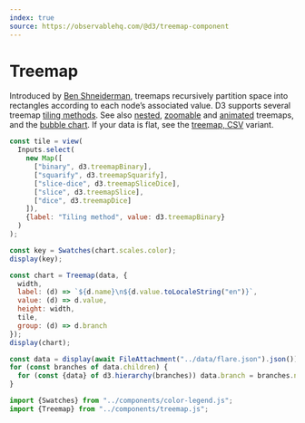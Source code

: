 ```yaml
---
index: true
source: https://observablehq.com/@d3/treemap-component
---
```


# Treemap

Introduced by [Ben Shneiderman](http://www.cs.umd.edu/hcil/treemap-history/), treemaps recursively partition space into rectangles according to each node’s associated value. D3 supports several treemap [tiling methods](https://d3js.org/d3-hierarchy/treemap#treemap-tiling). See also [nested](./nested-treemap), [zoomable](./zoomable-treemap) and [animated](./animated-treemap) treemaps, and the [bubble chart](./bubble-chart). If your data is flat, see the [treemap, CSV](https://observablehq.com/@d3/treemap-stratify?intent=fork) variant.

```js
const tile = view(
  Inputs.select(
    new Map([
      ["binary", d3.treemapBinary],
      ["squarify", d3.treemapSquarify],
      ["slice-dice", d3.treemapSliceDice],
      ["slice", d3.treemapSlice],
      ["dice", d3.treemapDice]
    ]),
    {label: "Tiling method", value: d3.treemapBinary}
  )
);
```

```js
const key = Swatches(chart.scales.color);
display(key);
```

```js echo
const chart = Treemap(data, {
  width,
  label: (d) => `${d.name}\n${d.value.toLocaleString("en")}`,
  value: (d) => d.value,
  height: width,
  tile,
  group: (d) => d.branch
});
display(chart);
```

```js echo
const data = display(await FileAttachment("../data/flare.json").json());
for (const branches of data.children) {
  for (const {data} of d3.hierarchy(branches)) data.branch = branches.name;
}
```

```js echo
import {Swatches} from "../components/color-legend.js";
import {Treemap} from "../components/treemap.js";
```
